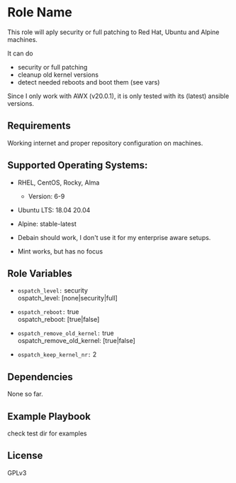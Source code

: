Role Name
=========

This role will aply security or full patching to Red Hat, Ubuntu and Alpine machines.

It can do 
* security or full patching
* cleanup old kernel versions
* detect needed reboots and boot them (see vars)

Since I only work with AWX (v20.0.1), it is only tested with its (latest) ansible versions.

Requirements
------------

Working internet and proper repository configuration on machines.

Supported Operating Systems:
----------------------------
* RHEL, CentOS, Rocky, Alma
  * Version: 6-9 

* Ubuntu LTS: 18.04 20.04

* Alpine: stable-latest

* Debain should work, I don't use it for my enterprise aware setups.

* Mint works, but has no focus


Role Variables
--------------

* `ospatch_level:` security   
ospatch_level: [none|security|full]

* `ospatch_reboot:` true   
ospatch_reboot: [true|false]

* `ospatch_remove_old_kernel:` true   
ospatch_remove_old_kernel: [true|false]

* `ospatch_keep_kernel_nr:` 2


Dependencies
------------
None so far.

Example Playbook
----------------

check test dir for examples

License
-------

GPLv3

